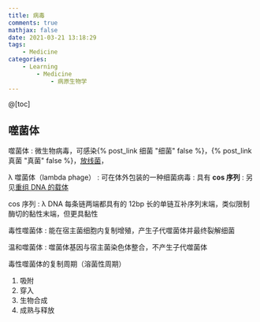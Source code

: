 ```yaml
---
title: 病毒
comments: true
mathjax: false
date: 2021-03-21 13:18:29
tags:
    - Medicine
categories:
    - Learning
        - Medicine
            - 病原生物学
---
```


@[toc]

<!-- more -->

## 噬菌体

噬菌体
: 微生物病毒，可感染{% post_link 细菌 "细菌" false %}，{% post_link 真菌 "真菌" false %}，<a href="{% post_path 病原生物学 %}#微生物">放线菌</a>，

λ 噬菌体（lambda phage）
: 可在体外包装的一种细菌病毒
: 具有 **cos 序列**
: 另见<a href="{% post_path 人类发育的细胞学和遗传学基础%}#载体">重组 DNA 的载体</a>

cos 序列
: λ DNA 每条链两端都具有的 12bp 长的单链互补序列末端，类似限制酶切的黏性末端，但更具黏性

毒性噬菌体
: 能在宿主菌细胞内复制增殖，产生子代噬菌体并最终裂解细菌

温和噬菌体
: 噬菌体基因与宿主菌染色体整合，不产生子代噬菌体

毒性噬菌体的复制周期（溶菌性周期）
1. 吸附
2. 穿入
3. 生物合成
4. 成熟与释放


